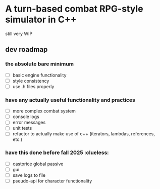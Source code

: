 # A turn-based combat RPG-style simulator in C++
still very WIP

## dev roadmap
### the absolute bare minimum
- [ ] basic engine functionality
- [ ] style consistency
- [ ] use .h files properly

### have any actually useful functionality and practices
- [ ] more complex combat system
- [ ] console logs
- [ ] error messages
- [ ] unit tests
- [ ] refactor to actually make use of c++ (iterators, lambdas, references, etc.)

### have this done before fall 2025 :clueless:
- [ ] castorice global passive
- [ ] gui
- [ ] save logs to file
- [ ] pseudo-api for character functionality
